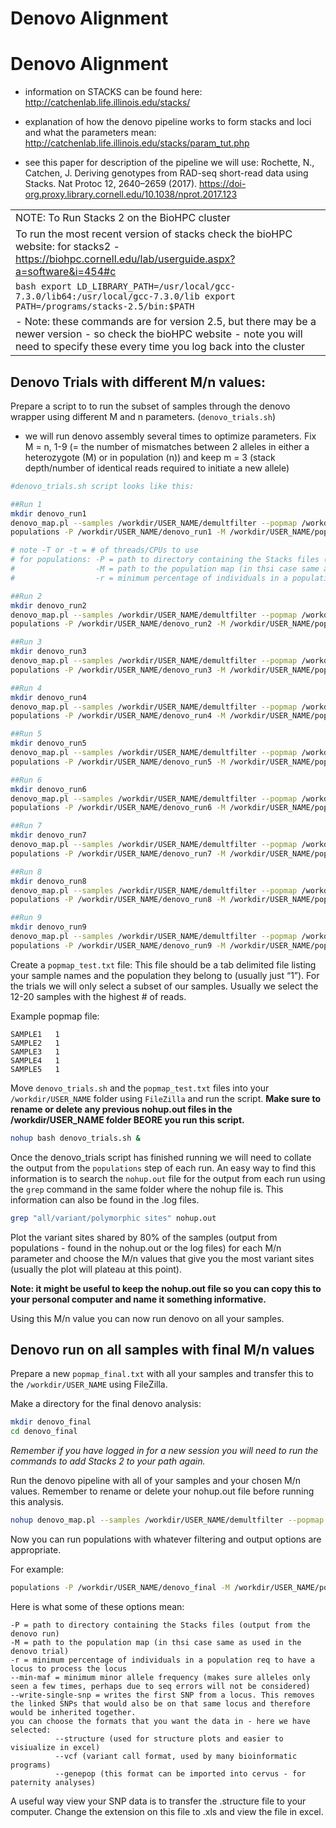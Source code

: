 Denovo Alignment
================

# Denovo Alignment

- information on STACKS can be found here:
  <http://catchenlab.life.illinois.edu/stacks/>

- explanation of how the denovo pipeline works to form stacks and loci
  and what the parameters mean:
  <http://catchenlab.life.illinois.edu/stacks/param_tut.php>

- see this paper for description of the pipeline we will use: Rochette,
  N., Catchen, J. Deriving genotypes from RAD-seq short-read data using
  Stacks. Nat Protoc 12, 2640–2659 (2017).
  <https://doi-org.proxy.library.cornell.edu/10.1038/nprot.2017.123>

|                                                                                                                                                                                            |
|--------------------------------------------------------------------------------------------------------------------------------------------------------------------------------------------|
| NOTE: To Run Stacks 2 on the BioHPC cluster                                                                                                                                                |
| To run the most recent version of stacks check the bioHPC website: for stacks2 - <https://biohpc.cornell.edu/lab/userguide.aspx?a=software&i=454#c>                                        |
| `bash export LD_LIBRARY_PATH=/usr/local/gcc-7.3.0/lib64:/usr/local/gcc-7.3.0/lib export PATH=/programs/stacks-2.5/bin:$PATH`                                                               |
| \- Note: these commands are for version 2.5, but there may be a newer version - so check the bioHPC website - note you will need to specify these every time you log back into the cluster |

## Denovo Trials with different M/n values:

Prepare a script to to run the subset of samples through the denovo
wrapper using different M and n parameters. (`denovo_trials.sh`)

- we will run denovo assembly several times to optimize parameters. Fix
  M = n, 1-9 (= the number of mismatches between 2 alleles in either a
  heterozygote (M) or in population (n)) and keep m = 3 (stack
  depth/number of identical reads required to initiate a new allele)

``` bash
#denovo_trials.sh script looks like this:

##Run 1
mkdir denovo_run1
denovo_map.pl --samples /workdir/USER_NAME/demultfilter --popmap /workdir/USER_NAME/popmap_test.txt -m 3 -M 1 -n 1 -T 15 -o /workdir/USER_NAME/denovo_run1
populations -P /workdir/USER_NAME/denovo_run1 -M /workdir/USER_NAME/popmap_test.txt -t 15 -r 0.8

# note -T or -t = # of threads/CPUs to use
# for populations: -P = path to directory containing the Stacks files (output from the denovo run)
#                  -M = path to the population map (in thsi case same as used in the denovo trial)
#                  -r = minimum percentage of individuals in a population req to have a locus to process the locus

##Run 2
mkdir denovo_run2
denovo_map.pl --samples /workdir/USER_NAME/demultfilter --popmap /workdir/USER_NAME/popmap_test.txt -m 3 -M 2 -n 2 -T 15 -o /workdir/USER_NAME/denovo_run2
populations -P /workdir/USER_NAME/denovo_run2 -M /workdir/USER_NAME/popmap_test.txt -t 15 -r 0.8

##Run 3
mkdir denovo_run3
denovo_map.pl --samples /workdir/USER_NAME/demultfilter --popmap /workdir/USER_NAME/popmap_test.txt -m 3 -M 3 -n 3 -T 15 -o /workdir/USER_NAME/denovo_run3
populations -P /workdir/USER_NAME/denovo_run3 -M /workdir/USER_NAME/popmap_test.txt -t 15 -r 0.8

##Run 4
mkdir denovo_run4
denovo_map.pl --samples /workdir/USER_NAME/demultfilter --popmap /workdir/USER_NAME/popmap_test.txt -m 3 -M 4 -n 4 -T 15 -o /workdir/USER_NAME/denovo_run4
populations -P /workdir/USER_NAME/denovo_run4 -M /workdir/USER_NAME/popmap_test.txt -t 15 -r 0.8

##Run 5
mkdir denovo_run5
denovo_map.pl --samples /workdir/USER_NAME/demultfilter --popmap /workdir/USER_NAME/popmap_test.txt -m 3 -M 5 -n 5 -T 15 -o /workdir/USER_NAME/denovo_run5
populations -P /workdir/USER_NAME/denovo_run5 -M /workdir/USER_NAME/popmap_test.txt -t 15 -r 0.8

##Run 6
mkdir denovo_run6
denovo_map.pl --samples /workdir/USER_NAME/demultfilter --popmap /workdir/USER_NAME/popmap_test.txt -m 3 -M 6 -n 6 -T 15 -o /workdir/USER_NAME/denovo_run6
populations -P /workdir/USER_NAME/denovo_run6 -M /workdir/USER_NAME/popmap_test.txt -t 15 -r 0.8

##Run 7
mkdir denovo_run7
denovo_map.pl --samples /workdir/USER_NAME/demultfilter --popmap /workdir/USER_NAME/popmap_test.txt -m 3 -M 7 -n 7 -T 15 -o /workdir/USER_NAME/denovo_run7
populations -P /workdir/USER_NAME/denovo_run7 -M /workdir/USER_NAME/popmap_test.txt -t 15 -r 0.8

##Run 8
mkdir denovo_run8
denovo_map.pl --samples /workdir/USER_NAME/demultfilter --popmap /workdir/USER_NAME/popmap_test.txt -m 3 -M 8 -n 8 -T 15 -o /workdir/USER_NAME/denovo_run8
populations -P /workdir/USER_NAME/denovo_run8 -M /workdir/USER_NAME/popmap_test.txt -t 15 -r 0.8

##Run 9
mkdir denovo_run9
denovo_map.pl --samples /workdir/USER_NAME/demultfilter --popmap /workdir/USER_NAME/popmap_test.txt -m 3 -M 9 -n 9 -T 15 -o /workdir/USER_NAME/denovo_run9
populations -P /workdir/USER_NAME/denovo_run9 -M /workdir/USER_NAME/popmap_test.txt -t 15 -r 0.8
```

Create a `popmap_test.txt` file: This file should be a tab delimited
file listing your sample names and the population they belong to
(usually just “1”). For the trials we will only select a subset of our
samples. Usually we select the 12-20 samples with the highest \# of
reads.

Example popmap file:

    SAMPLE1   1
    SAMPLE2   1
    SAMPLE3   1
    SAMPLE4   1
    SAMPLE5   1

Move `denovo_trials.sh` and the `popmap_test.txt` files into your
`/workdir/USER_NAME` folder using `FileZilla` and run the script. **Make
sure to rename or delete any previous nohup.out files in the
/workdir/USER_NAME folder BEORE you run this script.**

``` bash
nohup bash denovo_trials.sh &
```

Once the denovo_trials script has finished running we will need to
collate the output from the `populations` step of each run. An easy way
to find this information is to search the `nohup.out` file for the
output from each run using the `grep` command in the same folder where
the nohup file is. This information can also be found in the .log files.

``` bash
grep "all/variant/polymorphic sites" nohup.out
```

Plot the variant sites shared by 80% of the samples (output from
populations - found in the nohup.out or the log files) for each M/n
parameter and choose the M/n values that give you the most variant sites
(usually the plot will plateau at this point).

**Note: it might be useful to keep the nohup.out file so you can copy
this to your personal computer and name it something informative.**

Using this M/n value you can now run denovo on all your samples.

## Denovo run on all samples with final M/n values

Prepare a new `popmap_final.txt` with all your samples and transfer this
to the `/workdir/USER_NAME` using FileZilla.

Make a directory for the final denovo analysis:

``` bash
mkdir denovo_final
cd denovo_final 
```

*Remember if you have logged in for a new session you will need to run
the commands to add Stacks 2 to your path again.*

Run the denovo pipeline with all of your samples and your chosen M/n
values. Remember to rename or delete your nohup.out file before running
this analysis.

``` bash
nohup denovo_map.pl --samples /workdir/USER_NAME/demultfilter --popmap /workdir/USER_NAME/popmap_final.txt -m 3 -M 5 -n 5 -T 15 -o /workdir/USER_NAME/denovo_final &
```

Now you can run populations with whatever filtering and output options
are appropriate.

For example:

``` bash
populations -P /workdir/USER_NAME/denovo_final -M /workdir/USER_NAME/popmap_final.txt -r 0.80 -p 1 -t 15 --min-maf 0.05 --write-single-snp --structure --vcf --genepop
```

Here is what some of these options mean:

    -P = path to directory containing the Stacks files (output from the denovo run)
    -M = path to the population map (in thsi case same as used in the denovo trial)
    -r = minimum percentage of individuals in a population req to have a locus to process the locus
    --min-maf = minimum minor allele frequency (makes sure alleles only seen a few times, perhaps due to seq errors will not be considered)
    --write-single-snp = writes the first SNP from a locus. This removes the linked SNPs that would also be on that same locus and therefore would be inherited together.
    you can choose the formats that you want the data in - here we have selected: 
              --structure (used for structure plots and easier to visiualize in excel)
              --vcf (variant call format, used by many bioinformatic programs)
              --genepop (this format can be imported into cervus - for paternity analyses)

A useful way view your SNP data is to transfer the .structure file to
your computer. Change the extension on this file to .xls and view the
file in excel.
